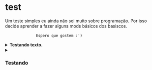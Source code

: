 # test
Um teste simples eu ainda não sei muito sobre programação.
Por isso decide aprender a fazer alguns mods básicos dos basiscos.
              
                  Espero que gostem :')

<details><summary><b>Testando texto.</b></summary>
<br>
 <p>
  Clica no <h4>nosso</h4> sumário de baixo.
 </p>
</br>
</details>

<details><summary><h3>Testando</h3></summary>
  <br>
  <p>
    <img src="https://github.com/SrOtaku/teste/blob/master-main/github-pictures/download.jpeg" alt="" width="200" height="200" align="center">
    <br>
   Será que funciona ?
  </p>
</details>

